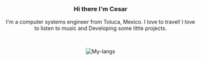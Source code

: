 <h3 align="center"> Hi there I'm Cesar </h3>
<p align="center"> I'm a computer systems engineer from Toluca, Mexico.
I love to travel! I love to listen to music and Developing some little projects. </p>
</br>

<p align="center"><img src="https://github-readme-stats.vercel.app/api/top-langs/?username=cuarcuar&langs_count=10&theme=tokyonight&layout=compact" alt="My-langs" /></p>
</br>

